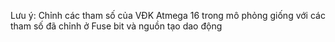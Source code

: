 Lưu ý: Chỉnh các tham số của VĐK Atmega 16 trong mô phỏng giống với các tham số đã chỉnh ở Fuse bit và nguồn tạo dao động
